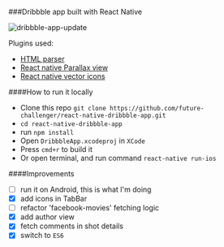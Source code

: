 
###Dribbble app built with React Native

![dribbble-app-update](https://cloud.githubusercontent.com/assets/2805320/9274780/1ca63a6a-42a1-11e5-8570-2c2781ec721f.gif)

Plugins used:
- [HTML parser](https://github.com/jsdf/react-native-htmlview)
- [React native Parallax view](https://github.com/lelandrichardson/react-native-parallax-view)
- [React native vector icons](https://github.com/oblador/react-native-vector-icons)

####How to run it locally

- Clone this repo `git clone https://github.com/future-challenger/react-native-dribbble-app.git`
- `cd react-native-dribbble-app`
- run `npm install`
- Open `DribbbleApp.xcodeproj` in `XCode`
- Press `cmd+r` to build it
- Or open terminal, and run command `react-native run-ios`


####Improvements
- [ ] run it on Android, this is what I'm doing
- [x] add icons in TabBar
- [ ] refactor 'facebook-movies' fetching logic
- [x] add author view
- [x] fetch comments in shot details
- [x] switch to `ES6`
